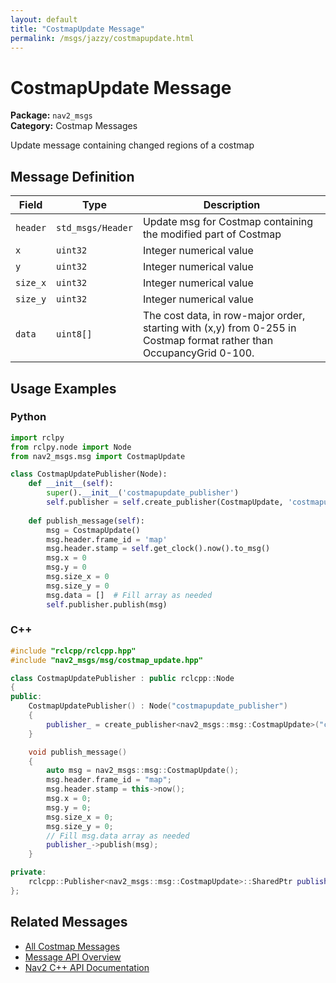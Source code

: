 ```yaml
---
layout: default
title: "CostmapUpdate Message"
permalink: /msgs/jazzy/costmapupdate.html
---
```


# CostmapUpdate Message

**Package:** `nav2_msgs`  
**Category:** Costmap Messages

Update message containing changed regions of a costmap

## Message Definition

| Field | Type | Description |
|-------|------|-------------|
| `header` | `std_msgs/Header` | Update msg for Costmap containing the modified part of Costmap |
| `x` | `uint32` | Integer numerical value |
| `y` | `uint32` | Integer numerical value |
| `size_x` | `uint32` | Integer numerical value |
| `size_y` | `uint32` | Integer numerical value |
| `data` | `uint8[]` | The cost data, in row-major order, starting with (x,y) from 0-255 in Costmap format rather than OccupancyGrid 0-100. |



## Usage Examples

### Python

```python
import rclpy
from rclpy.node import Node
from nav2_msgs.msg import CostmapUpdate

class CostmapUpdatePublisher(Node):
    def __init__(self):
        super().__init__('costmapupdate_publisher')
        self.publisher = self.create_publisher(CostmapUpdate, 'costmapupdate', 10)
        
    def publish_message(self):
        msg = CostmapUpdate()
        msg.header.frame_id = 'map'
        msg.header.stamp = self.get_clock().now().to_msg()
        msg.x = 0
        msg.y = 0
        msg.size_x = 0
        msg.size_y = 0
        msg.data = []  # Fill array as needed
        self.publisher.publish(msg)
```

### C++

```cpp
#include "rclcpp/rclcpp.hpp"
#include "nav2_msgs/msg/costmap_update.hpp"

class CostmapUpdatePublisher : public rclcpp::Node
{
public:
    CostmapUpdatePublisher() : Node("costmapupdate_publisher")
    {
        publisher_ = create_publisher<nav2_msgs::msg::CostmapUpdate>("costmapupdate", 10);
    }

    void publish_message()
    {
        auto msg = nav2_msgs::msg::CostmapUpdate();
        msg.header.frame_id = "map";
        msg.header.stamp = this->now();
        msg.x = 0;
        msg.y = 0;
        msg.size_x = 0;
        msg.size_y = 0;
        // Fill msg.data array as needed
        publisher_->publish(msg);
    }

private:
    rclcpp::Publisher<nav2_msgs::msg::CostmapUpdate>::SharedPtr publisher_;
};
```

## Related Messages

- [All Costmap Messages](/jazzy/msgs/index.html#costmap-messages)
- [Message API Overview](/jazzy/msgs/index.html)
- [Nav2 C++ API Documentation](/jazzy/html/index.html)
